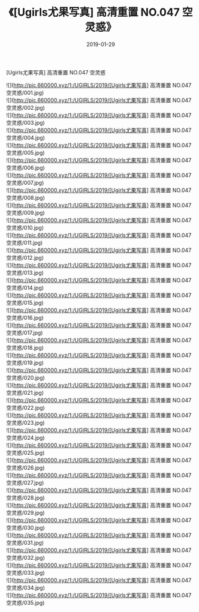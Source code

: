 ﻿---
layout: post
title:  《[Ugirls尤果写真] 高清重置 NO.047 空灵惑》
date:   2019-01-29
img: http://pic.660000.xyz/1:/UGIRLS/2019/[Ugirls尤果写真] 高清重置 NO.047 空灵惑/000.jpg
categories: [美女, 清纯, 唯美]
---

[Ugirls尤果写真] 高清重置 NO.047 空灵惑

 ![](http://pic.660000.xyz/1:/UGIRLS/2019/[Ugirls尤果写真] 高清重置 NO.047 空灵惑/001.jpg) <br>![](http://pic.660000.xyz/1:/UGIRLS/2019/[Ugirls尤果写真] 高清重置 NO.047 空灵惑/002.jpg) <br>![](http://pic.660000.xyz/1:/UGIRLS/2019/[Ugirls尤果写真] 高清重置 NO.047 空灵惑/003.jpg) <br>![](http://pic.660000.xyz/1:/UGIRLS/2019/[Ugirls尤果写真] 高清重置 NO.047 空灵惑/004.jpg) <br>![](http://pic.660000.xyz/1:/UGIRLS/2019/[Ugirls尤果写真] 高清重置 NO.047 空灵惑/005.jpg) <br>![](http://pic.660000.xyz/1:/UGIRLS/2019/[Ugirls尤果写真] 高清重置 NO.047 空灵惑/006.jpg) <br>![](http://pic.660000.xyz/1:/UGIRLS/2019/[Ugirls尤果写真] 高清重置 NO.047 空灵惑/007.jpg) <br>![](http://pic.660000.xyz/1:/UGIRLS/2019/[Ugirls尤果写真] 高清重置 NO.047 空灵惑/008.jpg) <br>![](http://pic.660000.xyz/1:/UGIRLS/2019/[Ugirls尤果写真] 高清重置 NO.047 空灵惑/009.jpg) <br>![](http://pic.660000.xyz/1:/UGIRLS/2019/[Ugirls尤果写真] 高清重置 NO.047 空灵惑/010.jpg) <br>![](http://pic.660000.xyz/1:/UGIRLS/2019/[Ugirls尤果写真] 高清重置 NO.047 空灵惑/011.jpg) <br>![](http://pic.660000.xyz/1:/UGIRLS/2019/[Ugirls尤果写真] 高清重置 NO.047 空灵惑/012.jpg) <br>![](http://pic.660000.xyz/1:/UGIRLS/2019/[Ugirls尤果写真] 高清重置 NO.047 空灵惑/013.jpg) <br>![](http://pic.660000.xyz/1:/UGIRLS/2019/[Ugirls尤果写真] 高清重置 NO.047 空灵惑/014.jpg) <br>![](http://pic.660000.xyz/1:/UGIRLS/2019/[Ugirls尤果写真] 高清重置 NO.047 空灵惑/015.jpg) <br>![](http://pic.660000.xyz/1:/UGIRLS/2019/[Ugirls尤果写真] 高清重置 NO.047 空灵惑/016.jpg) <br>![](http://pic.660000.xyz/1:/UGIRLS/2019/[Ugirls尤果写真] 高清重置 NO.047 空灵惑/017.jpg) <br>![](http://pic.660000.xyz/1:/UGIRLS/2019/[Ugirls尤果写真] 高清重置 NO.047 空灵惑/018.jpg) <br>![](http://pic.660000.xyz/1:/UGIRLS/2019/[Ugirls尤果写真] 高清重置 NO.047 空灵惑/019.jpg) <br>![](http://pic.660000.xyz/1:/UGIRLS/2019/[Ugirls尤果写真] 高清重置 NO.047 空灵惑/020.jpg) <br>![](http://pic.660000.xyz/1:/UGIRLS/2019/[Ugirls尤果写真] 高清重置 NO.047 空灵惑/021.jpg) <br>![](http://pic.660000.xyz/1:/UGIRLS/2019/[Ugirls尤果写真] 高清重置 NO.047 空灵惑/022.jpg) <br>![](http://pic.660000.xyz/1:/UGIRLS/2019/[Ugirls尤果写真] 高清重置 NO.047 空灵惑/023.jpg) <br>![](http://pic.660000.xyz/1:/UGIRLS/2019/[Ugirls尤果写真] 高清重置 NO.047 空灵惑/024.jpg) <br>![](http://pic.660000.xyz/1:/UGIRLS/2019/[Ugirls尤果写真] 高清重置 NO.047 空灵惑/025.jpg) <br>![](http://pic.660000.xyz/1:/UGIRLS/2019/[Ugirls尤果写真] 高清重置 NO.047 空灵惑/026.jpg) <br>![](http://pic.660000.xyz/1:/UGIRLS/2019/[Ugirls尤果写真] 高清重置 NO.047 空灵惑/027.jpg) <br>![](http://pic.660000.xyz/1:/UGIRLS/2019/[Ugirls尤果写真] 高清重置 NO.047 空灵惑/028.jpg) <br>![](http://pic.660000.xyz/1:/UGIRLS/2019/[Ugirls尤果写真] 高清重置 NO.047 空灵惑/029.jpg) <br>![](http://pic.660000.xyz/1:/UGIRLS/2019/[Ugirls尤果写真] 高清重置 NO.047 空灵惑/030.jpg) <br>![](http://pic.660000.xyz/1:/UGIRLS/2019/[Ugirls尤果写真] 高清重置 NO.047 空灵惑/031.jpg) <br>![](http://pic.660000.xyz/1:/UGIRLS/2019/[Ugirls尤果写真] 高清重置 NO.047 空灵惑/032.jpg) <br>![](http://pic.660000.xyz/1:/UGIRLS/2019/[Ugirls尤果写真] 高清重置 NO.047 空灵惑/033.jpg) <br>![](http://pic.660000.xyz/1:/UGIRLS/2019/[Ugirls尤果写真] 高清重置 NO.047 空灵惑/034.jpg) <br>![](http://pic.660000.xyz/1:/UGIRLS/2019/[Ugirls尤果写真] 高清重置 NO.047 空灵惑/035.jpg) <br>